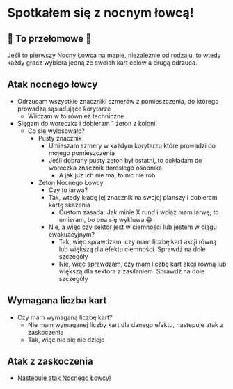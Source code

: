 # Spotkałem się z nocnym łowcą!

## :exploding_head: To przełomowe :exploding_head:
Jeśli to pierwszy Nocny Łowca na mapie, niezależnie od rodzaju, to wtedy każdy gracz wybiera jedną ze swoich kart celów a drugą odrzuca.

## Atak nocnego łowcy
- Odrzucam wszystkie znaczniki szmerów z pomieszczenia, do którego prowadzą sąsiadujące korytarze
    - Wliczam w to również techniczne
- Sięgam do woreczka i dobieram 1 żeton z kolonii
    - Co się wylosowało?
        - Pusty znacznik
            - Umieszam szmery w każdym korytarzu które prowadzi do mojego pomieszczenia
            - Jeśli dobrany pusty żeton był ostatni, to dokładam do woreczka znacznik dorosłego osobnika
                - A jak już ich nie ma, to nic nie rób 
        - Żeton Nocnego Łowcy
            - Czy to larwa?
            - Tak, wtedy kładę jej znacznik na swojej planszy i dobieram kartę skażenia
                - Custom zasada: Jak minie X rund i wciąż mam larwę, to umieram, bo ona się wykluwa :grin:  
            - Nie, a więc czy sektor jest w ciemności lub jestem w ciągu ewakuacyjnym?
                - Tak, więc sprawdzam, czy mam liczbę kart akcji równą lub większą dla efektu ciemności. Sprawdź na dole szczegóły
                - Nie, więc sprawdzam, czy mam liczbę kart akcji równą lub większą dla sektora z zasilaniem. Sprawdź na dole szczegóły

## Wymagana liczba kart
- Czy mam wymaganą liczbę kart?
    - Nie mam wymaganej liczby kart dla danego efektu, następuje atak z zaskoczenia
    - Tak, więc nic się nie dzieje

## Atak z zaskoczenia
- [Następuje atak Nocnego Łowcy!](atak-nocnego-lowcy.md)

